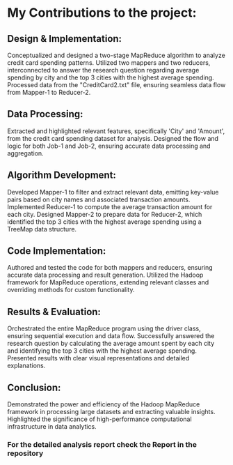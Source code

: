 # My Contributions to the project:

## Design & Implementation:
Conceptualized and designed a two-stage MapReduce algorithm to analyze credit card spending patterns.
Utilized two mappers and two reducers, interconnected to answer the research question regarding average spending by city and the top 3 cities with the highest average spending.
Processed data from the "CreditCard2.txt" file, ensuring seamless data flow from Mapper-1 to Reducer-2.

## Data Processing:
Extracted and highlighted relevant features, specifically 'City' and 'Amount', from the credit card spending dataset for analysis.
Designed the flow and logic for both Job-1 and Job-2, ensuring accurate data processing and aggregation.

## Algorithm Development:
Developed Mapper-1 to filter and extract relevant data, emitting key-value pairs based on city names and associated transaction amounts.
Implemented Reducer-1 to compute the average transaction amount for each city.
Designed Mapper-2 to prepare data for Reducer-2, which identified the top 3 cities with the highest average spending using a TreeMap data structure.

## Code Implementation:
Authored and tested the code for both mappers and reducers, ensuring accurate data processing and result generation.
Utilized the Hadoop framework for MapReduce operations, extending relevant classes and overriding methods for custom functionality.

## Results & Evaluation:
Orchestrated the entire MapReduce program using the driver class, ensuring sequential execution and data flow.
Successfully answered the research question by calculating the average amount spent by each city and identifying the top 3 cities with the highest average spending.
Presented results with clear visual representations and detailed explanations.

## Conclusion:
Demonstrated the power and efficiency of the Hadoop MapReduce framework in processing large datasets and extracting valuable insights.
Highlighted the significance of high-performance computational infrastructure in data analytics.

### For the detailed analysis report check the Report in the repository 
